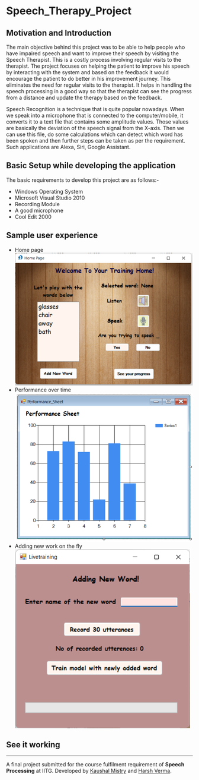# Speech_Therapy_Project

## Motivation and Introduction
The main objective behind this project was to be able to help people who have impaired speech and want to improve their speech by visiting the Speech Therapist. This is a costly process involving regular visits to the therapist. The project focuses on helping the patient to improve his speech by interacting with the system and based on the feedback it would encourage the patient to do better in his improvement journey. This eliminates the need for regular visits to the therapist. It helps in handling the speech processing in a good way so that the therapist can see the progress from a distance and update the therapy based on the feedback.

Speech Recognition is a technique that is quite popular nowadays. When we speak into a microphone that is connected to the computer/mobile, it converts it to a text file that contains some amplitude values. Those values are basically the deviation of the speech signal from the X-axis. Then we can use this file, do some calculations which can detect which word has been spoken and then further steps can be taken as per the requirement. Such applications are Alexa, Siri, Google Assistant.

## Basic Setup while developing the application

The basic requirements to develop this project are as follows:-
- Windows Operating System 
- Microsoft Visual Studio 2010 
- Recording Module
- A good microphone
- Cool Edit 2000

## Sample user experience
- Home page
![Home page](https://github.com/kaushalmistry/Speech_Therapy_Project/blob/main/Images/home_page.png)
- Performance over time
![Chart](https://github.com/kaushalmistry/Speech_Therapy_Project/blob/main/Images/chart_page.png)
- Adding new work on the fly
![Training](https://github.com/kaushalmistry/Speech_Therapy_Project/blob/main/Images/training_page.png)

## See it working



---------------------------------------------------------------------------------------------------
A final project submitted for the course fulfilment requirement of __Speech Processing__ at IITG. Developed by [Kaushal Mistry](https://github.com/kaushalmistry) and [Harsh Verma](https://github.com/01harsh).
